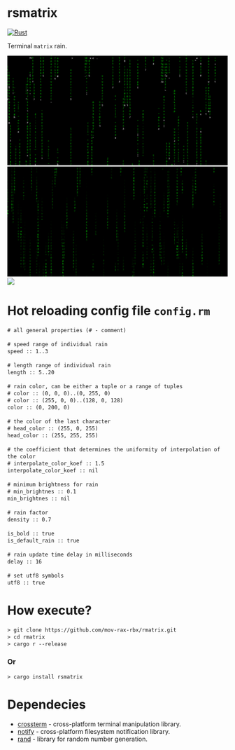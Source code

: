 # rsmatrix

[![Rust](https://github.com/mov-rax-rbx/rsmatrix/actions/workflows/rust.yml/badge.svg)](https://github.com/mov-rax-rbx/rmatrix/actions/workflows/rust.yml)

Terminal `matrix` rain.


![](gif/preview1.gif)
![](gif/preview2.gif)
![](gif/preview3.gif)

# Hot reloading config file `config.rm`

```
# all general properties (# - comment)

# speed range of individual rain
speed :: 1..3

# length range of individual rain
length :: 5..20

# rain color, can be either a tuple or a range of tuples
# color :: (0, 0, 0)..(0, 255, 0)
# color :: (255, 0, 0)..(128, 0, 128)
color :: (0, 200, 0)

# the color of the last character
# head_color :: (255, 0, 255)
head_color :: (255, 255, 255)

# the coefficient that determines the uniformity of interpolation of the color
# interpolate_color_koef :: 1.5
interpolate_color_koef :: nil

# minimum brightness for rain
# min_brightnes :: 0.1
min_brightnes :: nil

# rain factor
density :: 0.7

is_bold :: true
is_default_rain :: true

# rain update time delay in milliseconds
delay :: 16

# set utf8 symbols
utf8 :: true
```

# How execute?

``` console
> git clone https://github.com/mov-rax-rbx/rmatrix.git
> cd rmatrix
> cargo r --release
```

### Or

``` console
> cargo install rsmatrix
```

# Dependecies

* [crossterm](https://github.com/crossterm-rs/crossterm) - cross-platform terminal manipulation library.
* [notify](https://github.com/notify-rs/notify) - cross-platform filesystem notification library.
* [rand](https://github.com/rust-random/rand) - library for random number generation.
